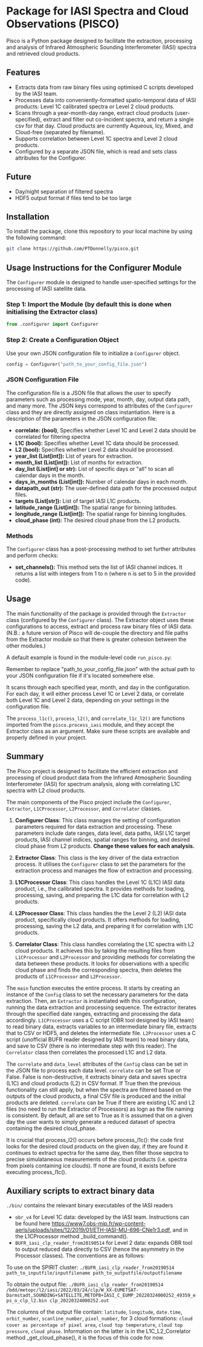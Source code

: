 # Package for IASI Spectra and Cloud Observations (PISCO)

Pisco is a Python package designed to facilitate the extraction, processing and analysis of Infrared Atmospheric Sounding Interferometer (IASI) spectra and retrieved cloud products.

## Features

- Extracts data from raw binary files using optimised C scripts developed by the IASI team.
- Processes data into conveniently-formatted spatio-temporal data of IASI products: Level 1C calibrated spectra or Level 2 cloud products.
- Scans through a year-month-day range, extract cloud products (user-specified), extract and filter out co-incident spectra, and return a single csv for that day. Cloud products are currently Aqueous, Icy, Mixed, and Cloud-free (separated by filename).
- Supports correlation between Level 1C spectra and Level 2 cloud products.
- Configured by a separate JSON file, which is read and sets class attributes for the Configurer.

## Future

- Day/night separation of filtered spectra
- HDF5 output format if files tend to be too large

## Installation

To install the package, clone this repository to your local machine by using the following command:

```bash
git clone https://github.com/PTDonnelly/pisco.git
```


## Usage Instructions for the Configurer Module

The `Configurer` module is designed to handle user-specified settings for the processing of IASI satellite data.

### Step 1: Import the Module (by default this is done when initialising the Extractor class)
```python
from .configurer import Configurer
```

### Step 2: Create a Configuration Object

Use your own JSON configuration file to initialize a `Configurer` object.

```python
config = Configurer("path_to_your_config_file.json")
```

### JSON Configuration File

The configuration file is a JSON file that allows the user to specify parameters such as processing mode, year, month, day, output data path, and many more. The JSON keys correspond to attributes of the `Configurer` class and they are directly assigned on class instantiation. Here is a description of the parameters in the JSON configuration file:

- **correlate: (bool)**, Specifies whether Level 1C and Level 2 data should be correlated for filtering spectra
- **L1C (bool):** Specifies whether Level 1C data should be processed.
- **L2 (bool):** Specifies whether Level 2 data should be processed.
- **year_list (List[int]):** List of years for extraction.
- **month_list (List[int]):** List of months for extraction.
- **day_list (List[int] or str):** List of specific days or "all" to scan all calendar days in the month.
- **days_in_months (List[int]):** Number of calendar days in each month.
- **datapath_out (str):** The user-defined data path for the processed output files.
- **targets (List[str]):** List of target IASI L1C products.
- **latitude_range (List[int]):** The spatial range for binning latitudes.
- **longitude_range (List[int]):** The spatial range for binning longitudes.
- **cloud_phase (int):** The desired cloud phase from the L2 products.

### Methods

The `Configurer` class has a post-processing method to set further attributes and perform checks:

- **set_channels():** This method sets the list of IASI channel indices. It returns a list with integers from 1 to n (where n is set to 5 in the provided code).



## Usage


The main functionality of the package is provided through the `Extractor` class (configured by the `Configurer` class). The Extractor object uses these configurations to access, extract and process raw binary files of IASI data. (N.B.: a future version of Pisco will de-couple the directory and file paths from the Extractor module so that there is greater cohesion between the other modules.)

A default example is found in the module-level code `run_pisco.py`:

Remember to replace "path_to_your_config_file.json" with the actual path to your JSON configuration file if it's located somewhere else.

It scans through each specified year, month, and day in the configuration. For each day, it will either process Level 1C or Level 2 data, or correlate both Level 1C and Level 2 data, depending on your settings in the configuration file.

The `process_l1c()`, `process_l2()`, and `correlate_l1c_l2()` are functions imported from the `pisco.process_iasi` module, and they accept the Extractor class as an argument. Make sure these scripts are available and properly defined in your project. 

## Summary 

The Pisco project is designed to facilitate the efficient extraction and processing of cloud product data from the Infrared Atmospheric Sounding Interferometer (IASI) for spectrum analysis, along with correlating L1C spectra with L2 cloud products.

The main components of the Pisco project include the `Configurer`, `Extractor`, `L1CProcessor`, `L2Processor`, and `Correlator` classes.

1. **Configurer Class**: This class manages the setting of configuration parameters required for data extraction and processing. These parameters include date ranges, data level, data paths, IASI L1C target products, IASI channel indices, spatial ranges for binning, and desired cloud phase from L2 products. **Change these values for each analysis.**

2. **Extractor Class**: This class is the key driver of the data extraction process. It utilises the `Configurer` class to set the parameters for the extraction process and manages the flow of extraction and processing.

3. **L1CProcessor Class**: This class handles the Level 1C (L1C) IASI data product, i.e., the calibrated spectra. It provides methods for loading, processing, saving, and preparing the L1C data for correlation with L2 products.

4. **L2Processor Class**: This class handles the the Level 2 (L2) IASI data product, specifically cloud products. It offers methods for loading, processing, saving the L2 data, and preparing it for correlation with L1C products.

5. **Correlator Class**: This class handles correlating the L1C spectra with L2 cloud products. It achieves this by taking the resulting files from `L1CProcessor` and `L2Processor` and providing methods for correlating the data between these products. It looks for observations with a specific cloud phase and finds the corresponding spectra, then deletes the products of `L1CProcessor` and `L2Processor`.

The `main` function executes the entire process. It starts by creating an instance of the `Config` class to set the necessary parameters for the data extraction. Then, an `Extractor` is instantiated with this configuration, running the data extraction and processing sequence. The extractor iterates through the specified date ranges, extracting and processing the data accordingly. `L1CProcessor` uses a C script (OBR tool designed by IASI team) to read binary data, extracts variables to an intermediate binary file, extracts that to CSV or HDF5, and deletes the intermediate file. `L2Processor` uses a C script (unofficial BUFR reader designed by IASI team) to read binary data, and save to CSV (there is no intermediate step with this reader). The `Correlator` class then correlates the processed L1C and L2 data.

The `correlate` and `data_level` attributes of the `Config` class can be set in the JSON file to process each data level. `correlate` can be set True or False. False is non-destructive, it extracts binary data and saves spectra (L1C) and cloud products (L2) in CSV format. If True then the previous functionality can still apply, but when the spectra are filtered based on the outputs of the cloud products, a final CSV file is produced and the initial products are deleted. `correlate` can be True if there are existing L1C and L2 files (no need to run the Extractor of Processors) as logn as the file naming is consistent. By default, all are set to True as it is assumed that on a given day the user wants to simply generate a reduced dataset of spectra containing the desired cloud_phase.

It is crucial that process_l2() occurs before process_l1c(): the code first looks for the desired cloud products on the given day, if they are found it continues to extract spectra for the same day, then filter those sepctra to precise simulataneous measurements of the cloud products (i.e. spectra from pixels containing ice clouds). If none are found, it exists before executing process_l1c().


## Auxiliary scripts to extract binary data

`./bin/` contains the relevant binary executables of the IASI readers 
- `obr_v4` for Level 1C data: developed by the IASI team. Instructions can be found here https://www7.obs-mip.fr/wp-content-aeris/uploads/sites/12/2019/01/ETH-IASI-MU-696-CNe1r3.pdf, and in the L1CProcessor method _build_command().
- `BUFR_iasi_clp_reader_from20190514` for Level 2 data: expands OBR tool to output reduced data directly to CSV (hence the asymmetry in the Processor classes). The conventions are as follows: 

To use on the SPIRIT cluster:
`./BUFR_iasi_clp_reader_from20190514 path_to_inputfile/inputfilename path_to_outputfile/outputfilename`

To obtain the output file:
`./BUFR_iasi_clp_reader_from20190514 /bdd/metopc/l2/iasi/2022/03/24/clp/W_XX-EUMETSAT-Darmstadt,SOUNDING+SATELLITE,METOPB+IASI_C_EUMP_20220324000252_49359_eps_o_clp_l2.bin clp_20220324000252.out`

The columns of the output file contain:
`latitude`, `longitude`, `date.time`, `orbit_number`, `scanline_number`, `pixel_number`, for 3 cloud formations: `cloud cover as percentage of pixel area`, `cloud top temperature`, `cloud top pressure`, `cloud phase`. Information on the latter is in the L1C_L2_Correlator method _get_cloud_phase(), it is the focus of this code for now.
